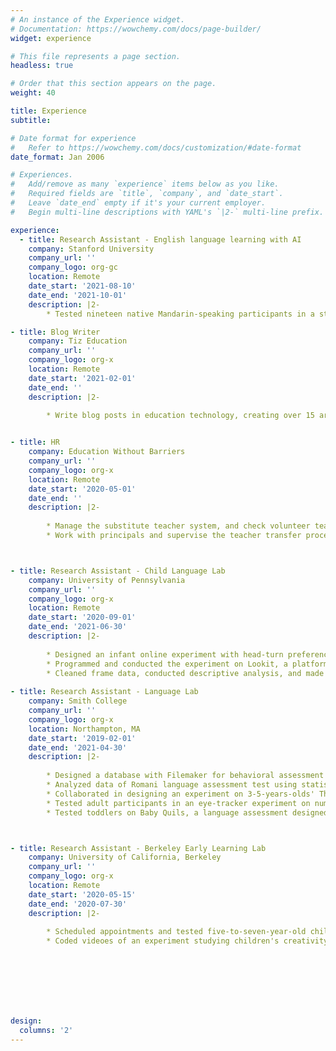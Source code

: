 ```yaml
---
# An instance of the Experience widget.
# Documentation: https://wowchemy.com/docs/page-builder/
widget: experience

# This file represents a page section.
headless: true

# Order that this section appears on the page.
weight: 40

title: Experience
subtitle:

# Date format for experience
#   Refer to https://wowchemy.com/docs/customization/#date-format
date_format: Jan 2006

# Experiences.
#   Add/remove as many `experience` items below as you like.
#   Required fields are `title`, `company`, and `date_start`.
#   Leave `date_end` empty if it's your current employer.
#   Begin multi-line descriptions with YAML's `|2-` multi-line prefix.

experience:
  - title: Research Assistant - English language learning with AI
    company: Stanford University
    company_url: ''
    company_logo: org-gc
    location: Remote
    date_start: '2021-08-10'
    date_end: '2021-10-01'
    description: |2-     
        * Tested nineteen native Mandarin-speaking participants in a study investigating their use of English with AI partners

- title: Blog Writer
    company: Tiz Education
    company_url: ''
    company_logo: org-x
    location: Remote
    date_start: '2021-02-01'
    date_end: ''
    description: |2-
    
        * Write blog posts in education technology, creating over 15 articles and accumulating more than 3000 views


- title: HR
    company: Education Without Barriers
    company_url: ''
    company_logo: org-x
    location: Remote
    date_start: '2020-05-01'
    date_end: ''
    description: |2-
    
        * Manage the substitute teacher system, and check volunteer teachers' substitution status regularly
        * Work with principals and supervise the teacher transfer process among schools



- title: Research Assistant - Child Language Lab
    company: University of Pennsylvania
    company_url: ''
    company_logo: org-x
    location: Remote
    date_start: '2020-09-01'
    date_end: '2021-06-30'
    description: |2-
    
        * Designed an infant online experiment with head-turn preference measurement with a graduate student and PI
        * Programmed and conducted the experiment on Lookit, a platform that allows developmental psychologists to conduct online experiments on infants and children
        * Cleaned frame data, conducted descriptive analysis, and made visualizations
        
- title: Research Assistant - Language Lab
    company: Smith College
    company_url: ''
    company_logo: org-x
    location: Northampton, MA
    date_start: '2019-02-01'
    date_end: '2021-04-30'
    description: |2-
    
        * Designed a database with Filemaker for behavioral assessment of Mandarin-speaking 0-36-months-old infants in China
        * Analyzed data of Romani language assessment test using statistical software such as Winsteps and SPSS and make suggestions for improvement
        * Collaborated in designing an experiment on 3-5-years-olds' Theory of Mind and syntactic knowledge and tested children in a local daycare center
        * Tested adult participants in an eye-tracker experiment on number cognition and language faculty
        * Tested toddlers on Baby Quils, a language assessment designed for two-year-old children



- title: Research Assistant - Berkeley Early Learning Lab
    company: University of California, Berkeley
    company_url: ''
    company_logo: org-x
    location: Remote
    date_start: '2020-05-15'
    date_end: '2020-07-30'
    description: |2-
    
        * Scheduled appointments and tested five-to-seven-year-old children on Zoom meetings by telling stories, asking questions, and communicating with parents
        * Coded videoes of an experiment studying children's creativity and play






      

design:
  columns: '2'
---
```

